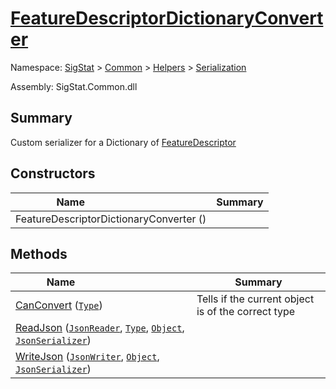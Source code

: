 # [FeatureDescriptorDictionaryConverter](./FeatureDescriptorDictionaryConverter.md)

Namespace: [SigStat]() > [Common](./../../README.md) > [Helpers](./../README.md) > [Serialization](./README.md)

Assembly: SigStat.Common.dll

## Summary
Custom serializer for a Dictionary of [FeatureDescriptor](https://github.com/hargitomi97/sigstat/blob/master/docs/md/SigStat/Common/FeatureDescriptor.md)

## Constructors

| <span>Name&nbsp;&nbsp;&nbsp;&nbsp;&nbsp;&nbsp;&nbsp;&nbsp;&nbsp;&nbsp;&nbsp;&nbsp;&nbsp;&nbsp;&nbsp;&nbsp;&nbsp;&nbsp;&nbsp;&nbsp;&nbsp;&nbsp;&nbsp;&nbsp;&nbsp;&nbsp;&nbsp;&nbsp;&nbsp;&nbsp;</span> | Summary | 
| --- | --- | 
| FeatureDescriptorDictionaryConverter () |  | 


## Methods

| <span>Name&nbsp;&nbsp;&nbsp;&nbsp;&nbsp;&nbsp;&nbsp;&nbsp;&nbsp;&nbsp;&nbsp;&nbsp;&nbsp;&nbsp;&nbsp;&nbsp;&nbsp;&nbsp;&nbsp;&nbsp;&nbsp;&nbsp;&nbsp;&nbsp;&nbsp;&nbsp;&nbsp;&nbsp;&nbsp;&nbsp;</span> | Summary | 
| --- | --- | 
| [CanConvert](./Methods/FeatureDescriptorDictionaryConverter--CanConvert.md) ([`Type`](https://docs.microsoft.com/en-us/dotnet/api/System.Type)) | Tells if the current object is of the correct type | 
| [ReadJson](./Methods/FeatureDescriptorDictionaryConverter--ReadJson.md) ([`JsonReader`](./FeatureDescriptorDictionaryConverter.md), [`Type`](https://docs.microsoft.com/en-us/dotnet/api/System.Type), [`Object`](https://docs.microsoft.com/en-us/dotnet/api/System.Object), [`JsonSerializer`](./FeatureDescriptorDictionaryConverter.md)) |  | 
| [WriteJson](./Methods/FeatureDescriptorDictionaryConverter--WriteJson.md) ([`JsonWriter`](./FeatureDescriptorDictionaryConverter.md), [`Object`](https://docs.microsoft.com/en-us/dotnet/api/System.Object), [`JsonSerializer`](./FeatureDescriptorDictionaryConverter.md)) |  | 


